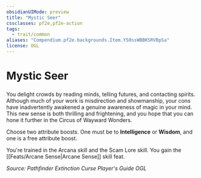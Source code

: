 ```yaml
---
obsidianUIMode: preview
title: "Mystic Seer"
cssclasses: pf2e,pf2e-action
tags:
  - trait/common
aliases: "Compendium.pf2e.backgrounds.Item.Y50ssWBBKSRVBpSa"
license: OGL
---
```

# Mystic Seer

### 






You delight crowds by reading minds, telling futures, and contacting spirits. Although much of your work is misdirection and showmanship, your cons have inadvertently awakened a genuine awareness of magic in your mind. This new sense is both thrilling and frightening, and you hope that you can hone it further in the Circus of Wayward Wonders.

Choose two attribute boosts. One must be to **Intelligence** or **Wisdom**, and one is a free attribute boost.

You're trained in the Arcana skill and the Scam Lore skill. You gain the [[Feats/Arcane Sense|Arcane Sense]] skill feat.

*Source: Pathfinder Extinction Curse Player's Guide*
*OGL*